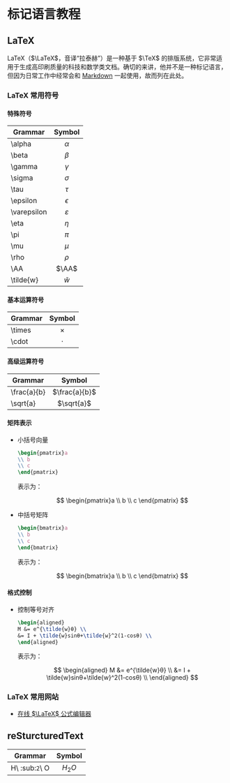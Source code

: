 # 标记语言教程

## LaTeX

LaTeX（$\LaTeX$，音译“拉泰赫”）是一种基于 $\TeX$ 的排版系统，它非常适用于生成高印刷质量的科技和数学类文档。确切的来讲，他并不是一种标记语言，但因为日常工作中经常会和 [Markdown](https://markdown.com.cn/) 一起使用，故而列在此处。

### LaTeX 常用符号

#### 特殊符号

| Grammar     |    Symbol     |
| ----------- | :-----------: |
| \alpha      |   $\alpha$    |
| \beta       |    $\beta$    |
| \gamma      |   $\gamma$    |
| \sigma      |   $\sigma$    |
| \tau        |    $\tau$     |
| \epsilon    |  $\epsilon$   |
| \varepsilon | $\varepsilon$ |
| \eta        |    $\eta$     |
| \pi         |     $\pi$     |
| \mu         |     $\mu$     |
| \rho        |    $\rho$     |
| \AA         |     $\AA$     |
| \tilde{w}   |  $\tilde{w}$  |

#### 基本运算符号

| Grammar |  Symbol  |
| ------- | :------: |
| \times  | $\times$ |
| \cdot   | $\cdot$  |

#### 高级运算符号

| Grammar     |    Symbol     |
| ----------- | :-----------: |
| \frac{a}{b} | $\frac{a}{b}$ |
| \sqrt{a}    |  $\sqrt{a}$   |

#### 矩阵表示

- 小括号向量

  ```latex
  \begin{pmatrix}a
  \\ b
  \\ c
  \end{pmatrix}
  ```

  表示为：

  $$
  \begin{pmatrix}a
  \\ b
  \\ c
  \end{pmatrix}
  $$

- 中括号矩阵

  ```latex
  \begin{bmatrix}a
  \\ b
  \\ c
  \end{bmatrix}
  ```

  表示为：

  $$
  \begin{bmatrix}a
  \\ b
  \\ c
  \end{bmatrix}
  $$

#### 格式控制

- 控制等号对齐

  ```latex
  \begin{aligned}
  M &= e^{\tilde{w}θ} \\
  &= I + \tilde{w}sinθ+\tilde{w}^2(1-cosθ) \\
  \end{aligned}
  ```

  表示为：

  $$
  \begin{aligned}
  M &= e^{\tilde{w}θ} \\
  &= I + \tilde{w}sinθ+\tilde{w}^2(1-cosθ) \\
  \end{aligned}
  $$

### LaTeX 常用网站

- [在线 $\LaTeX$ 公式编辑器](https://www.latexlive.com/home)

## reSturcturedText

| Grammar        | Symbol |
| -------------- | :----: |
| H\ :sub:`2`\ O | $H_2O$ |
